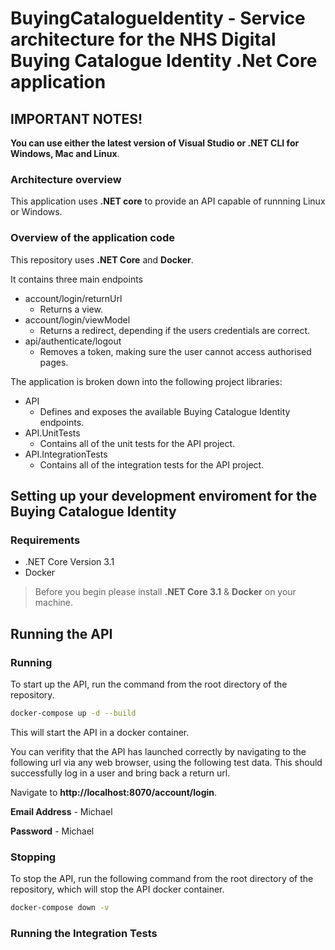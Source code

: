 # BuyingCatalogueIdentity - Service architecture for the NHS Digital Buying Catalogue Identity .Net Core application

## IMPORTANT NOTES!
**You can use either the latest version of Visual Studio or .NET CLI for Windows, Mac and Linux**.

### Architecture overview
This application uses **.NET core** to provide an API capable of runnning Linux or Windows.

### Overview of the application code
This repository uses **.NET Core** and **Docker**.

It contains three main endpoints

- account/login/returnUrl
  - Returns a view.
- account/login/viewModel
  - Returns a redirect, depending if the users credentials are correct.
- api/authenticate/logout
  - Removes a token, making sure the user cannot access authorised pages. 

The application is broken down into the following project libraries:

- API 
  - Defines and exposes the available Buying Catalogue Identity endpoints.
- API.UnitTests
  - Contains all of the unit tests for the API project.
- API.IntegrationTests
  - Contains all of the integration tests for the API project.

## Setting up your development enviroment for the Buying Catalogue Identity

### Requirements

- .NET Core Version 3.1
- Docker

> Before you begin please install **.NET Core 3.1** & **Docker** on your machine.

## Running the API

### Running
To start up the API, run the command from the root directory of the repository.

```bash
docker-compose up -d --build
```

This will start the API in a docker container.

You can verifity that the API has launched correctly by navigating to the following url via any web browser, using the following test data. This should successfully log in a user and bring back a return url.

Navigate to **http://localhost:8070/account/login**. 

**Email Address** - Michael

**Password** - Michael

### Stopping 
To stop the API, run the following command from the root directory of the repository, which will stop the API docker container.

```bash
docker-compose down -v
```

### Running the Integration Tests